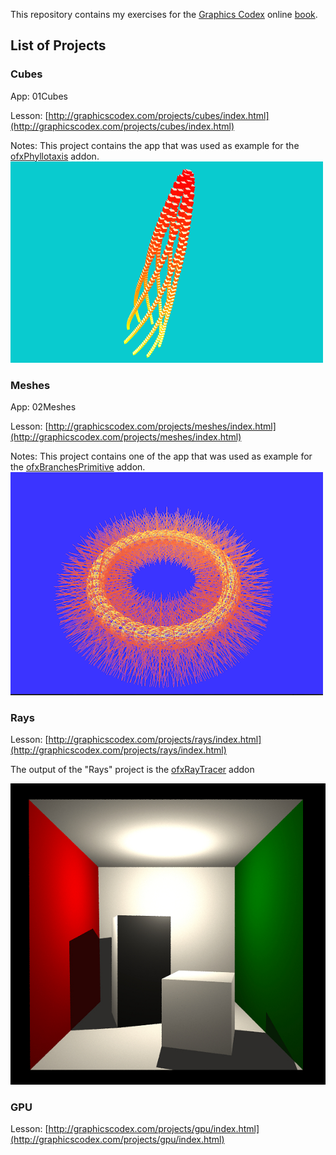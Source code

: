 This repository contains my exercises for the [Graphics Codex](http://graphicscodex.com/projects/projects/) online [book](http://graphicscodex.com/).

## List of Projects

### Cubes

App: 01Cubes

Lesson: [http://graphicscodex.com/projects/cubes/index.html](http://graphicscodex.com/projects/cubes/index.html)

Notes: This project contains the app that was used as example for the  [ofxPhyllotaxis](https://github.com/edap/ofxPhyllotaxis) addon.
![cubes](img/cubes.png)

### Meshes

App: 02Meshes

Lesson: [http://graphicscodex.com/projects/meshes/index.html](http://graphicscodex.com/projects/meshes/index.html)

Notes: This project contains one of the app that was used as example for the  [ofxBranchesPrimitive](https://github.com/edap/ofxBranchesPrimitive) addon.
![02Meshes](img/02Meshes.png)


### Rays

Lesson: [http://graphicscodex.com/projects/rays/index.html](http://graphicscodex.com/projects/rays/index.html)

The output of the "Rays" project is the [ofxRayTracer](https://github.com/edap/ofxRayTracer) addon

![02Rays](img/03Rays.jpg)

### GPU

Lesson: [http://graphicscodex.com/projects/gpu/index.html](http://graphicscodex.com/projects/gpu/index.html)



